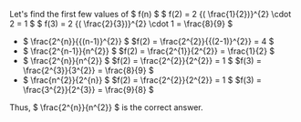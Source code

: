 Let's find the first few values of $ f(n) $
$ f(2) = 2 {( \frac{1}{2})}^{2} \cdot 2 = 1 $
$ f(3) = 2 {( \frac{2}{3})}^{2} \cdot 1 = \frac{8}{9} $

<ul>
<li> $ \frac{2^{n}}{{(n-1)}^{2}} $ 
$f(2) = \frac{2^{2}}{{(2-1)}^{2}} = 4 $
<li> $ \frac{2^{n-1}}{n^{2}} $ 
$f(2) = \frac{2^{1}}{2^{2}} = \frac{1}{2} $
<li> $ \frac{2^{n}}{n^{2}} $
$f(2) = \frac{2^{2}}{2^{2}} = 1 $ 
$f(3) = \frac{2^{3}}{3^{2}} = \frac{8}{9} $
<li> $ \frac{n^{2}}{2^{n}} $
$f(2) = \frac{2^{2}}{2^{2}} = 1 $ 
$f(3) = \frac{3^{2}}{2^{3}} = \frac{9}{8} $
</ul>
Thus, $ \frac{2^{n}}{n^{2}} $ is the correct answer.
